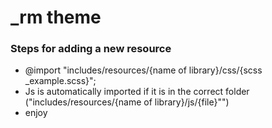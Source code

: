 _rm theme
======
### Steps for adding a new resource

* @import "includes/resources/{name of library}/css/{scss _example.scss}";
* Js is automatically imported if it is in the correct folder ("includes/resources/{name of library}/js/{file}"")
* enjoy